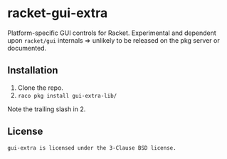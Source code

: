 # racket-gui-extra

Platform-specific GUI controls for Racket.  Experimental and dependent
upon `racket/gui` internals => unlikely to be released on the pkg
server or documented.

## Installation

1. Clone the repo.
2. `raco pkg install gui-extra-lib/`

Note the trailing slash in 2.

## License

    gui-extra is licensed under the 3-Clause BSD license.
